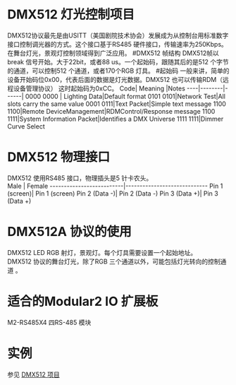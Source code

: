 # DMX512 灯光控制项目
DMX512协议最先是由USITT（美国剧院技术协会）发展成为从控制台用标准数字接口控制调光器的方式。这个接口基于RS485 硬件接口，传输速率为250Kbps。在舞台灯光，景观灯控制领域得到广泛应用。 
#DMX512 帧结构
DMX512帧以break 信号开始。大于22bit，或者88 us。一个起始码，跟随其后的是512 个字节的通道，可以控制512 个通道，或者170个RGB 灯具。 
#起始码 
一般来讲，简单的设备开始码位0x00，代表后面的数据是灯光数据。DMX512 也可以传输RDM（远程设备管理协议） 这时起始码为0xCC。 
 Code| Meaning |Notes
 ----|--------|------|
0000 0000 | Lighting Data|Default format
0101 0101|Network Test|All slots carry the same value
0001 0111|Text Packet|Simple text message
1100 1100|Remote DeviceManagement|RDMControl/Response message
1100 1111|System Information Packet|Identifies a DMX Universe
1111 1111|Dimmer Curve Select

# DMX512 物理接口
DMX512 使用RS485 接口，物理插头是5 针卡农头。  
Male                      |                    Female 
--------------------------|-----------------------------
Pin 1 (screen)| Pin 1 (screen)
Pin 2 (Data -)| Pin 2 (Data -)
Pin 3 (Data +)| Pin 3 (Data +)
# DMX512A 协议的使用
DMX512 LED RGB 射灯，景观灯。每个灯具需要设置一个起始地址。  
DMX512 协议的舞台灯光，除了RGB 三个通道以外，可能包括灯光转向的控制通道 。
# 适合的Modular2 IO 扩展板
M2-RS485X4 四RS-485 模块
# 实例
参见 [DMX512 项目](https://github.com/modular2/dmx512)


